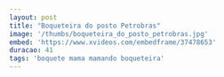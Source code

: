 ```yaml
---
layout: post
title: "Boqueteira do posto Petrobras"
image: '/thumbs/boqueteira_do_posto_petrobras.jpg'
embed: 'https://www.xvideos.com/embedframe/37478653'
duracao: 41
tags: 'boquete mama mamando boqueteira'
---
```

